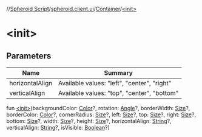 //[Spheroid Script](../../index.md)/[spheroid.client.ui](../index.md)/[Container](index.md)/[&lt;init&gt;](-init-.md)



# &lt;init&gt;  
 


## Parameters  
    
|  Name|  Summary| 
|---|---|
| horizontalAlign| Available values: "left", "center", "right"
| verticalAlign| Available values: "top", "center", "bottom"
  
  
fun [&lt;init&gt;](-init-.md)(backgroundColor: [Color](../-color/index.md)?, rotation: [Angle](../-angle/index.md)?, borderWidth: [Size](../-size/index.md)?, borderColor: [Color](../-color/index.md)?, cornerRadius: [Size](../-size/index.md)?, left: [Size](../-size/index.md)?, top: [Size](../-size/index.md)?, right: [Size](../-size/index.md)?, bottom: [Size](../-size/index.md)?, width: [Size](../-size/index.md)?, height: [Size](../-size/index.md)?, horizontalAlign: [String](../../spheroid/-string/index.md)?, verticalAlign: [String](../../spheroid/-string/index.md)?, isVisible: [Boolean](../../spheroid/-boolean/index.md)?)  




